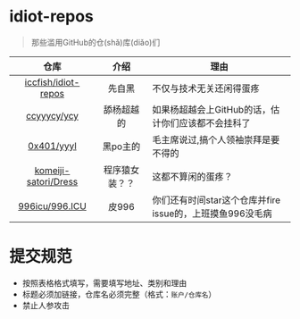 # idiot-repos
> 那些滥用GitHub的仓(shǎ)库(diǎo)们

仓库|介绍|理由
:-:|:-:|-
[iccfish/idiot-repos](https://github.com/iccfish/idiot-repos)|先自黑|不仅与技术无关还闲得蛋疼
[ccyyycy/ycy](https://github.com/ccyyycy/ycy)|舔杨超越的|如果杨超越会上GitHub的话，估计你们应该都不会挂科了
[0x401/yyyl](https://github.com/0x401/yyyl/)|黑po主的|毛主席说过,搞个人领袖崇拜是要不得的
[komeiji-satori/Dress](https://github.com/komeiji-satori/Dress)|程序猿女装？？|这都不算闲的蛋疼？
[996icu/996.ICU](https://github.com/996icu/996.ICU)|皮996|你们还有时间star这个仓库并fire issue的，上班摸鱼996没毛病


# 提交规范

- 按照表格格式填写，需要填写地址、类别和理由
- 标题必须加链接，仓库名必须完整（格式：`账户/仓库名`）
- 禁止人参攻击
